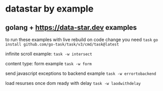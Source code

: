 # datastar by example
## golang + https://data-star.dev examples

to run these examples with live rebuild on code change you need `task` `go install github.com/go-task/task/v3/cmd/task@latest`


infinite scroll example:
`task -w intersect`

content type: form example
`task -w form`

send javascript exceptions to backend example
`task -w errortobackend`

load resurses once dom ready with delay
`task -w laodwithdelay` 